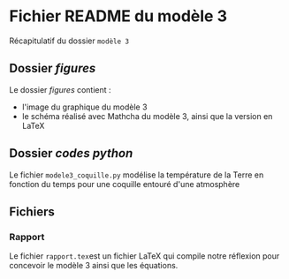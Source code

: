 
# Fichier README du modèle 3

Récapitulatif du dossier `modèle 3`


## Dossier _figures_

Le dossier _figures_ contient : 
- l'image du graphique du modèle 3
- le schéma réalisé avec Mathcha du modèle 3, ainsi que la version en LaTeX

## Dossier _codes python_

Le fichier `modele3_coquille.py` modélise la température de la Terre en fonction du temps pour une coquille entouré d'une atmosphère


## Fichiers
### Rapport

Le fichier `rapport.tex`est un fichier LaTeX qui compile notre réflexion pour concevoir le modèle 3 ainsi que les équations.
